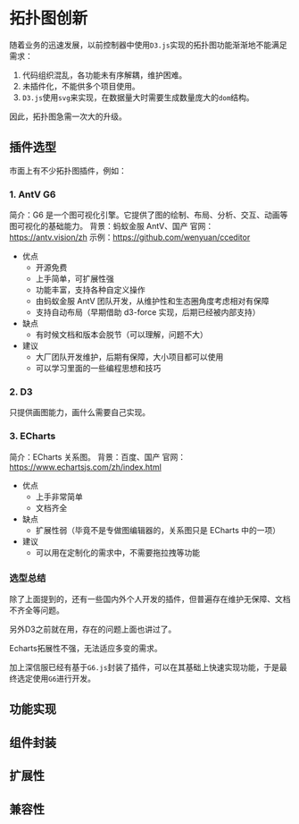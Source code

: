 # 拓扑图创新

随着业务的迅速发展，以前控制器中使用`D3.js`实现的拓扑图功能渐渐地不能满足需求：

1. 代码组织混乱，各功能未有序解耦，维护困难。
2. 未插件化，不能供多个项目使用。
3. `D3.js`使用`svg`来实现，在数据量大时需要生成数量庞大的`dom`结构。

因此，拓扑图急需一次大的升级。



## 插件选型

市面上有不少拓扑图插件，例如：

### 1. AntV G6

简介：G6 是一个图可视化引擎。它提供了图的绘制、布局、分析、交互、动画等图可视化的基础能力。
背景：蚂蚁金服 AntV、国产
官网：https://antv.vision/zh
示例：https://github.com/wenyuan/cceditor

- 优点
  - 开源免费
  - 上手简单，可扩展性强
  - 功能丰富，支持各种自定义操作
  - 由蚂蚁金服 AntV 团队开发，从维护性和生态圈角度考虑相对有保障
  - 支持自动布局（早期借助 d3-force 实现，后期已经被内部支持）
- 缺点
  - 有时候文档和版本会脱节（可以理解，问题不大）
- 建议
  - 大厂团队开发维护，后期有保障，大小项目都可以使用
  - 可以学习里面的一些编程思想和技巧



### 2. D3

只提供画图能力，画什么需要自己实现。



### 3. ECharts

简介：ECharts 关系图。
背景：百度、国产
官网：https://www.echartsjs.com/zh/index.html

- 优点
  - 上手非常简单
  - 文档齐全
- 缺点
  - 扩展性弱（毕竟不是专做图编辑器的，关系图只是 ECharts 中的一项）
- 建议
  - 可以用在定制化的需求中，不需要拖拉拽等功能



### 选型总结

除了上面提到的，还有一些国内外个人开发的插件，但普遍存在维护无保障、文档不齐全等问题。

另外D3之前就在用，存在的问题上面也讲过了。

Echarts拓展性不强，无法适应多变的需求。

加上深信服已经有基于`G6.js`封装了插件，可以在其基础上快速实现功能，于是最终选定使用`G6`进行开发。





## 功能实现





## 组件封装





## 扩展性



## 兼容性



